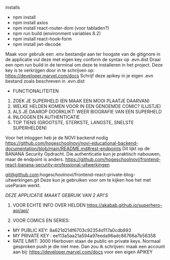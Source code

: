 installs 
- npm install
- npm install axios
- npm install react-router-dom (voor tabladen?)
- npm run build (environment variables 8.2)
- npm install react-hook-form
- npm install jwt-decode




Maak voor gebruik een .env bestandje aan ter hoogste van de gitignore in de applicatie
vul deze met eigen key conform de syntax op .evn.dist 
Draai een npm run build in de terminal om deze te installeren in het project.
Deze key is te verkrijgen door in te schrijven op: https://developer.marvel.com/docs
Schrijf deze apikey in je eigen .evn bestand zoals beschreven in .evn.dist

- FUNCTIONALITEITEN
1) ZOEK JE SUPERHELD (EN MAAK EEN MOOI PLAATJE DAARVAN)
2) WELKE HELDEN KOMEN VOOR IN EEN GENOEMDE COMIC? (LIJSTJE)
3) ALS JE DAAROP DOORKLIKT: WEER BIOGRAFIE VAN EEN SUPERHELD
4) INLOGGEN EN AUTHENTICATIE
5) TOP TIENS (GROOTSTE, STERKSTE, LANGSTE, SNELSTE SUPERHELDEN)



Voor het inloggen heb je de NOVI backend nodig
https://github.com/hogeschoolnovi/novi-educational-backend-documentation/blob/main/README.md#rest-endpoints
Dit lijkt op de BANANA Security Opdracht. Die authenticatie kun je praktisch nabouwen, maar de endpoint is anders.
https://github.com/hogeschoolnovi/frontend-react-banana-security-professional-uitwerkingen



git@github.com:hogeschoolnovi/frontend-react-private-blog-uitwerkingen.git
Deze kun je gebruiken voor om te kijken hoe het met useParam werkt.


_DEZE APPLICATIE MAAKT GEBRUIK VAN 2 API'S_
1. VOOR ECHTE INFO OVER HELDEN
  https://akabab.github.io/superhero-api/api/

2. VOOR COMICS EN SERIES:
- MY PUBLIC KEY: 8a621d214f6703c92354d117a0cdb893
- MY PRIVATE KEY : ee113a5aa21a594a97eeda96adc86766a7b56358
- RATE LIMIT: 3000
Hierboven staan de public en private keys. Normaal gesproken push je die niet mee.
Dan zou ik schrijven: maak een account aan bij: https://developer.marvel.com/docs voor een eigen APIKEY
